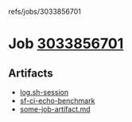 refs/jobs/3033856701

# Job [3033856701](https://github.com/rokmoln/support-firecloud/runs/3033856701?check_suite_focus=true)

## Artifacts

* [log.sh-session](log.sh-session)
* [sf-ci-echo-benchmark](sf-ci-echo-benchmark)
* [some-job-artifact.md](some-job-artifact.md)

